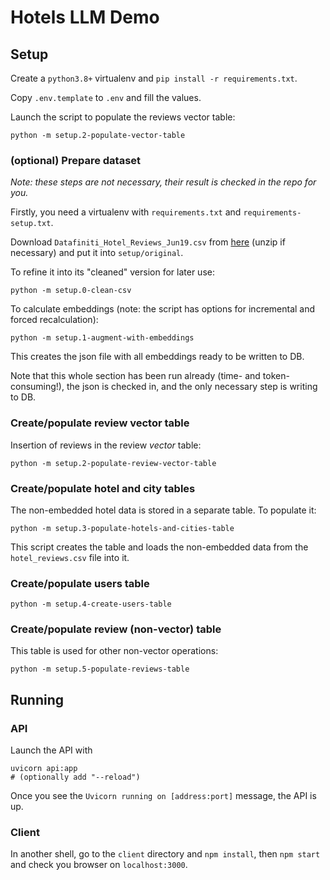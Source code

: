 # Hotels LLM Demo

## Setup

Create a `python3.8+` virtualenv and `pip install -r requirements.txt`.

Copy `.env.template` to `.env` and fill the values.

Launch the script to populate the reviews vector table:

```
python -m setup.2-populate-vector-table
```

### (optional) Prepare dataset

_Note: these steps are not necessary, their result is checked in the repo for you._

Firstly, you need a virtualenv with `requirements.txt` and `requirements-setup.txt`.

Download `Datafiniti_Hotel_Reviews_Jun19.csv` from [here](https://www.kaggle.com/datasets/datafiniti/hotel-reviews?select=Datafiniti_Hotel_Reviews_Jun19.csv) (unzip if necessary) and put it into `setup/original`.

To refine it into its "cleaned" version for later use:

```
python -m setup.0-clean-csv
```

To calculate embeddings (note: the script has options for incremental and forced recalculation):

```
python -m setup.1-augment-with-embeddings
```

This creates the json file with all embeddings ready to be written to DB.

Note that this whole section has been run already (time- and token-consuming!),
the json is checked in, and the only necessary step is writing to DB.

### Create/populate review vector table

Insertion of reviews in the review _vector_ table:

```
python -m setup.2-populate-review-vector-table
```

### Create/populate hotel and city tables

The non-embedded hotel data is stored in a separate table. To populate it:

``` 
python -m setup.3-populate-hotels-and-cities-table
```

This script creates the table and loads the non-embedded data from the `hotel_reviews.csv` file into it.

### Create/populate users table

```
python -m setup.4-create-users-table
```

### Create/populate review (non-vector) table

This table is used for other non-vector operations:

```
python -m setup.5-populate-reviews-table
```

## Running

### API

Launch the API with

```
uvicorn api:app
# (optionally add "--reload")
```

Once you see the `Uvicorn running on [address:port]` message, the API is up.

### Client

In another shell, go to the `client` directory and `npm install`, then
`npm start` and check you browser on `localhost:3000`.
